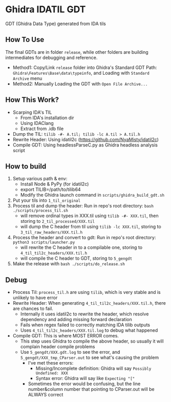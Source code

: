 # Ghidra IDATIL GDT

GDT (Ghidra Data Type) generated from IDA tils

## How To Use

The final GDTs are in folder `release`, while other folders are building intermediates for debugging and reference.

- Method1: Copy/Link `release` folder into Ghidra's Standard GDT Path: `Ghidra\Features\Base\data\typeinfo`, and Loading with `Standard Archive` menu
- Method2: Manually Loading the GDT with `Open File Archive...`


## How This Work?

- Scarping IDA's TIL
    - From IDA's installation dir
    - Using IDAClang
    - Extract from .idb file
- Dump the TIL: `tilib -#- A.til; tilib -lc A.til > A.til.h` 
- Rewrite Header: Using idatil2c (https://github.com/NyaMisty/idatil2c)
- Compile GDT: Using headlessParseC.py as Ghidra headless analysis script

## How to build

1. Setup various path & env:
    - Install Node & PyPy (for idatil2c)
    - export TILIB=/path/to/tilib64
    - Modify the Ghidra launch command in `scripts/ghidra_build_gdt.sh`
2. Put your tils into `1_til_original`
3. Process til and dump the header: Run in repo's root directory: `bash ./scripts/process_til.sh`
    - will remove ordinal types in XXX.til using `tilib -#- XXX.til`, then storing to `2_til_processed/XXX.til`
    - will dump the C header from til using `tilib -lc XXX.til`, storing to `3_til_raw_headers/XXX.til.h`
4. Process the header and convert to gdt: Run in repo's root directory: `python3 scripts/launcher.py`
    - will rewrite the C header in to a compilable one, storing to `4_til_til2c_headers/XXX.til.h`
    - will compile the C header to GDT, storing to `5_gengdt`
5. Make the release with `bash ./scripts/do_release.sh`

## Debug

- Process Til: `process_til.h` are using `tilib`, which is very stable and is unlikely to have error
- Rewrite Header: When generating `4_til_til2c_headers/XXX.til.h`, there are chances to fail.
    - Internally it uses idatil2c to rewrite the header, which resolve dependency and adding missing forward declaration
    - Fails when regex failed to correctly matching IDA tilib outputs
    - Uses `4_til_til2c_headers/XXX.til.log` to debug what happened
- Compile GDT: This is where MOST ERROR comes. 
    - This step uses Ghidra to compile the above header, so usually it will complain header compile problems
    - Use `5_gengdt/XXX.gdt.log` to see the error, and `5_gengdt/XXX_tmp_CParser.out` to see what's causing the problem
        - I've met these errors:
            - Missing/Incomplete definition: Ghidra will say `Possibly Undefined: XXX`
            - Syntax error: Ghidra will say like `Expecting "["`
        - Sometimes the error would be confusing, but the line number&column number that pointing to CParser.out will be ALWAYS correct
